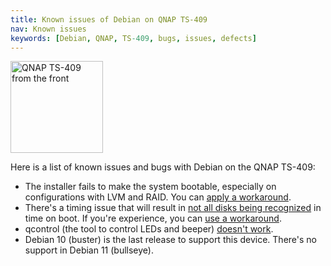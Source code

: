 ```yaml
---
title: Known issues of Debian on QNAP TS-409
nav: Known issues
keywords: [Debian, QNAP, TS-409, bugs, issues, defects]
---
```


<div class="right">
<img src = "../images/r_ts409_front.jpg" class="border" alt="QNAP TS-409 from the front" width="148" height="147" />
</div>

Here is a list of known issues and bugs with Debian on the QNAP TS-409:

* The installer fails to make the system bootable, especially on
configurations with LVM and RAID.  You can [apply a
workaround](../troubleshooting/#bootable).
* There's a timing issue that will result in <a
href="http://comments.gmane.org/gmane.linux.ide/47799">not all disks being
recognized</a> in time on boot.  If you're experience, you can <a
href="http://forum.qnap.com/viewtopic.php?p=284721#p284592">use a
workaround</a>.
* qcontrol (the tool to control LEDs and beeper) [doesn't work](http://bugs.debian.org/933294).
* Debian 10 (buster) is the last release to support this device.  There's no support in Debian 11 (bullseye).

